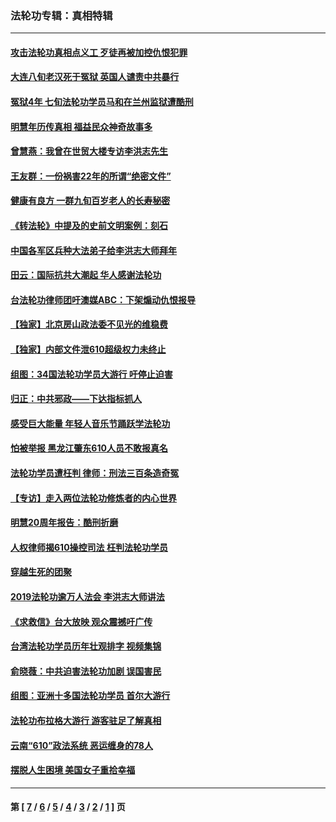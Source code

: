 ### 法轮功专辑：真相特辑
---
#### [攻击法轮功真相点义工 歹徒再被加控仇恨犯罪](../../pages/nf4389/n13601019.md?05130430) 
#### [大连八旬老汉死于冤狱 英国人谴责中共暴行](../../pages/nf4389/n13480118.md?05130430) 
#### [冤狱4年 七旬法轮功学员马和在兰州监狱遭酷刑](../../pages/nf4389/n13304688.md?05130430) 
#### [明慧年历传真相 福益民众神奇故事多](../../pages/nf4389/n13294545.md?05130430) 
#### [曾慧燕：我曾在世贸大楼专访李洪志先生](../../pages/nf4389/n12898729.md?05130430) 
#### [王友群：一份祸害22年的所谓“绝密文件”](../../pages/nf4389/n12871750.md?05130430) 
#### [健康有良方 一群九旬百岁老人的长寿秘密](../../pages/nf4389/n12847475.md?05130430) 
#### [《转法轮》中提及的史前文明案例：刻石](../../pages/nf4389/n12758577.md?05130430) 
#### [中国各军区兵种大法弟子给李洪志大师拜年](../../pages/nf4389/n12750047.md?05130430) 
#### [田云：国际抗共大潮起 华人感谢法轮功](../../pages/nf4389/n12357708.md?05130430) 
#### [台法轮功律师团吁澳媒ABC：下架煽动仇恨报导](../../pages/nf4389/n12279917.md?05130430) 
#### [【独家】北京房山政法委不见光的维稳费](../../pages/nf4389/n12031979.md?05130430) 
#### [【独家】内部文件泄610超级权力未终止](../../pages/nf4389/n12023895.md?05130430) 
#### [组图：34国法轮功学员大游行 吁停止迫害](../../pages/nf4389/n11492658.md?05130430) 
#### [归正：中共邪政——下达指标抓人](../../pages/nf4389/n11474770.md?05130430) 
#### [感受巨大能量 年轻人音乐节踊跃学法轮功](../../pages/nf4389/n11441981.md?05130430) 
#### [怕被举报 黑龙江肇东610人员不敢报真名](../../pages/nf4389/n11436499.md?05130430) 
#### [法轮功学员遭枉判 律师：刑法三百条造奇冤](../../pages/nf4389/n11433943.md?05130430) 
#### [【专访】走入两位法轮功修炼者的内心世界](../../pages/nf4389/n11415623.md?05130430) 
#### [明慧20周年报告：酷刑折磨](../../pages/nf4389/n11387954.md?05130430) 
#### [人权律师揭610操控司法 枉判法轮功学员](../../pages/nf4389/n11313370.md?05130430) 
#### [穿越生死的团聚](../../pages/nf4389/n11258922.md?05130430) 
#### [2019法轮功逾万人法会 李洪志大师讲法](../../pages/nf4389/n11265303.md?05130430) 
#### [《求救信》台大放映 观众震撼吁广传](../../pages/nf4389/n10922251.md?05130430) 
#### [台湾法轮功学员历年壮观排字 视频集锦](../../pages/nf4389/n10878789.md?05130430) 
#### [俞晓薇：中共迫害法轮功加剧 误国害民](../../pages/nf4389/n10859260.md?05130430) 
#### [组图：亚洲十多国法轮功学员 首尔大游行](../../pages/nf4389/n10781149.md?05130430) 
#### [法轮功布拉格大游行 游客驻足了解真相](../../pages/nf4389/n10749360.md?05130430) 
#### [云南“610”政法系统 恶运缠身的78人](../../pages/nf4389/n10747534.md?05130430) 
#### [摆脱人生困境 美国女子重拾幸福](../../pages/nf4389/n10688678.md?05130430) 

---
#### 第 [ [7](./7.md?05130430) / [6](./6.md?05130430) / [5](./5.md?05130430) / [4](./4.md?05130430) / [3](./3.md?05130430) / [2](./2.md?05130430) / [1](./1.md?05130430) ] 页
